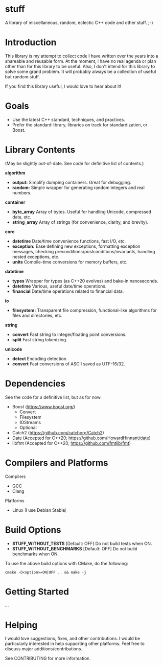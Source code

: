 # stuff

A library of miscellaneous, random, eclectic C++ code and other stuff. ;-)

# Introduction

This library is my attempt to collect code I have written over the years into
a shareable and reusable form. At the moment, I have no real agenda or plan
other than for this library to be useful. Also, I don't intend for this library
to solve some grand problem. It will probably always be a collection of useful
but random stuff.

If you find this library useful, I would love to hear about it!

# Goals

* Use the latest C++ standard, techniques, and practices.
* Prefer the standard library, libraries on track for standardization, or Boost.

# Library Contents
(May be slightly out-of-date. See code for definitive list of contents.)

**algorithm**
  * **output:** Simplify dumping containers. Great for debugging.
  * **random:** Simple wrapper for generating random integers and real numbers.

**container**
  * **byte_array** Array of bytes. Useful for handling Unicode, compressed   
  data, etc.
  * **string_array** Array of strings (for convenience, clarity, and brevity).

**core**
  * **datetime** Date/time convenience functions, fast I/O, etc.
  * **exception:** Ease defining new exceptions, formatting exception messages,
  checking preconditions/postconditions/invariants, handling nested exceptions,
  etc.
  * **units** Compile-time conversions for memory buffers, etc.

**datetime**
  * **types** Wrapper for types (as C++20 evolves) and bake-in nanoseconds.
  * **datetime** Various, useful date/time operations.
  * **financial** Date/time operations related to financial data.

**io**
  * **filesystem:** Transparent file compression, functional-like algorithms
  for files and directories, etc.

**string**
  * **convert** Fast string to integer/floating point conversions.
  * **split** Fast string tokenizing.

**unicode**
  * **detect** Encoding detection.
  * **convert** Fast conversions of ASCII saved as UTF-16/32.

# Dependencies

See the code for a definitive list, but as for now:
* Boost (https://www.boost.org/)
  * Convert
  * Filesystem
  * IOStreams
  * Optional
* Catch2 (https://github.com/catchorg/Catch2)
* Date (Accepted for C++20; https://github.com/HowardHinnant/date)
* libfmt (Accepted for C++20; https://github.com/fmtlib/fmt)

# Compilers and Platforms

Compilers
* GCC
* Clang

Platforms
* Linux (I use Debian Stable)

# Build Options

* **STUFF_WITHOUT_TESTS** [Default: OFF]  Do not build tests when ON.
* **STUFF_WITHOUT_BENCHMARKS** [Default: OFF]  Do not build benchmarks when ON.

To use the above build options with CMake, do the following:
```
cmake -D<option>=ON|OFF .. && make -j
```


# Getting Started

...

# Helping

I would love suggestions, fixes, and other contributions. I would be
particularly interested in help supporting other platforms.
Feel free to discuss major additions/contributions.

See CONTRIBUTING for more information.
